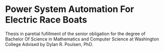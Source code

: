 # Power System Automation For Electric Race Boats
Thesis in paretial fufillment of the senior obligation for the degree of Bachelor Of Science in Mathematics and Computer Science at Washington College
Advised by Dylan R. Poulsen, PhD.
